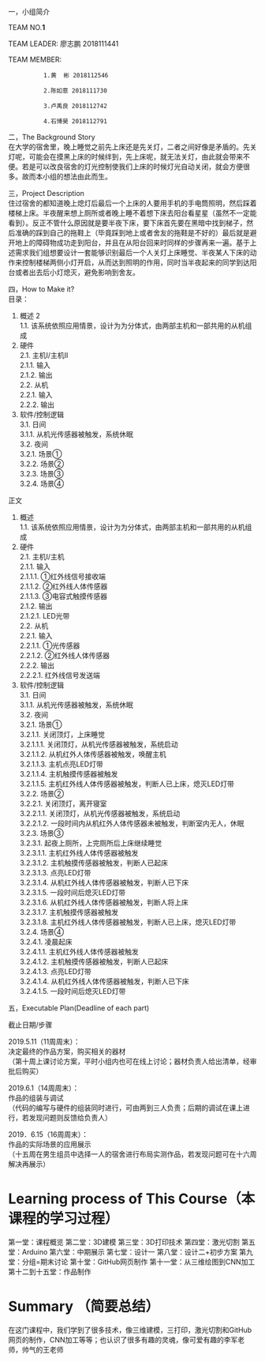 一，小组简介  

TEAM NO.______1______  

TEAM   LEADER: 廖志鹏  2018111441

TEAM MEMBER:  
              
              1.黄  彬 2018112546
              
              2.陈如意 2018111730
              
              3.卢禹良 2018112742
              
              4.石博昊 2018112791

二，The Background Story    
   在大学的宿舍里，晚上睡觉之前先上床还是先关灯，二者之间好像是矛盾的。先关灯呢，可能会在摸黑上床的时候绊到，先上床呢，就无法关灯，由此就会带来不便。若是可以改良宿舍的灯光控制使我们上床的时候灯光自动关闭，就会方便很多。故而本小组的想法由此而生。  

三，Project Description    
   住过宿舍的都知道晚上熄灯后最后一个上床的人要用手机的手电筒照明，然后踩着楼梯上床。半夜醒来想上厕所或者晚上睡不着想下床去阳台看星星（虽然不一定能看到）。反正不管什么原因就是要半夜下床，要下床首先要在黑暗中找到梯子，然后准确的踩到自己的拖鞋上（毕竟踩到地上或者舍友的拖鞋是不好的）最后就是避开地上的障碍物成功走到阳台，并且在从阳台回来时同样的步骤再来一遍。基于上述需求我们组想要设计一套能够识别最后一个人关灯上床睡觉、半夜某人下床的动作来控制楼梯两侧小灯开启，从而达到照明的作用，同时当半夜起来的同学到达阳台或者出去后小灯熄灭，避免影响到舍友。

四，How to Make it?  
目录：  
1.	概述	2  
1.1.	该系统依照应用情景，设计为为分体式，由两部主机和一部共用的从机组成  
2.	硬件  
2.1.	主机Ⅰ/主机Ⅱ  
2.1.1.	输入  
2.1.2.	输出  
2.2.	从机  
2.2.1.	输入  
2.2.2.	输出  
3.	软件/控制逻辑  
3.1.	日间  
3.1.1.	从机光传感器被触发，系统休眠  
3.2.	夜间  
3.2.1.	场景①  
3.2.2.	场景②  
3.2.3.	场景③  
3.2.4.	场景④  

正文
1.	概述  
1.1.	该系统依照应用情景，设计为为分体式，由两部主机和一部共用的从机组成  
2.	硬件  
2.1.	主机Ⅰ/主机  
2.1.1.	输入  
2.1.1.1.	①红外线信号接收端  
2.1.1.2.	②红外线人体传感器  
2.1.1.3.	③电容式触摸传感器  
2.1.2.	输出  
2.1.2.1.	LED光带  
2.2.	从机  
2.2.1.	输入  
2.2.1.1.	①光传感器  
2.2.1.2.	②红外线人体传感器  
2.2.2.	输出  
2.2.2.1.	红外线信号发送端  
3.	软件/控制逻辑  
3.1.	日间  
3.1.1.	从机光传感器被触发，系统休眠  
3.2.	夜间  
3.2.1.	场景①  
3.2.1.1.	关闭顶灯，上床睡觉  
3.2.1.1.1.	关闭顶灯，从机光传感器被触发，系统启动  
3.2.1.1.2.	从机红外人体传感器被触发，唤醒主机  
3.2.1.1.3.	主机点亮LED灯带  
3.2.1.1.4.	主机触摸传感器被触发  
3.2.1.1.5.	主机红外线人体传感器被触发，判断人已上床，熄灭LED灯带  
3.2.2.	场景②  
3.2.2.1.	关闭顶灯，离开寝室  
3.2.2.1.1.	关闭顶灯，从机光传感器被触发，系统启动  
3.2.2.1.2.	一段时间内从机红外人体传感器未被触发，判断室内无人，休眠  
3.2.3.	场景③  
3.2.3.1.	起夜上厕所，上完厕所后上床继续睡觉  
3.2.3.1.1.	主机红外线人体传感器被触发  
3.2.3.1.2.	主机触摸传感器被触发，判断人已起床  
3.2.3.1.3.	点亮LED灯带  
3.2.3.1.4.	从机红外线人体传感器被触发，判断人已下床  
3.2.3.1.5.	一段时间后熄灭LED灯带  
3.2.3.1.6.	从机红外线人体传感器被触发，判断人将上床  
3.2.3.1.7.	主机触摸传感器被触发  
3.2.3.1.8.	主机红外线人体传感器被触发，判断人已上床，熄灭LED灯带  
3.2.4.	场景④  
3.2.4.1.	凌晨起床  
3.2.4.1.1.	主机红外线人体传感器被触发  
3.2.4.1.2.	主机触摸传感器被触发，判断人已起床  
3.2.4.1.3.	点亮LED灯带  
3.2.4.1.4.	从机红外线人体传感器被触发，判断人已下床  
3.2.4.1.5.	一段时间后熄灭LED灯带  

五，Executable Plan(Deadline of each part)  

截止日期/步骤    

2019.5.11（11周周末）：      
决定最终的作品方案，购买相关的器材  
（第十周上课讨论方案，平时小组内也可在线上讨论；器材负责人给出清单，经审批后购买）        

2019.6.1（14周周末）：      
作品的组装与调试      
（代码的编写与硬件的组装同时进行，可由两到三人负责；后期的调试在课上进行，若发现问题则反馈给负责人）      

2019．6.15（16周周末）：             
作品的实际场景的应用展示    
（十五周在男生组员中选择一人的宿舍进行布局实测作品，若发现问题可在十六周解决再展示）      



# Learning process of This Course（本课程的学习过程）  
第一堂：课程概览
第二堂：3D建模
第三堂：3D打印技术
第四堂：激光切割
第五堂：Arduino
第六堂：中期展示
第七堂：设计一
第八堂：设计二+初步方案
第九堂：分组=期末讨论
第十堂：GitHub网页制作
第十一堂：从三维绘图到CNN加工
第十二到十五堂：作品制作

# Summary （简要总结）  
在这门课程中，我们学到了很多技术，像三维建模，三打印，激光切割和GitHub网页的制作，CNN加工等等；也认识了很多有趣的灵魂，像可爱有趣的李军老师，帅气的王老师  
